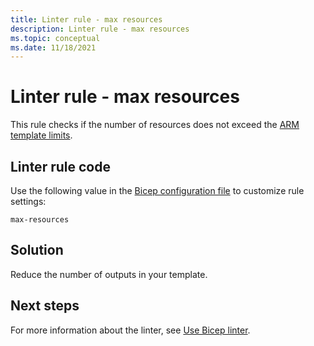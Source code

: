 ```yaml
---
title: Linter rule - max resources
description: Linter rule - max resources
ms.topic: conceptual
ms.date: 11/18/2021
---
```


# Linter rule - max resources

This rule checks if the number of resources does not exceed the [ARM template limits](https://docs.microsoft.com/en-us/azure/azure-resource-manager/templates/best-practices#template-limits).

## Linter rule code

Use the following value in the [Bicep configuration file](bicep-config-linter.md) to customize rule settings:

`max-resources`

## Solution

Reduce the number of outputs in your template.

## Next steps

For more information about the linter, see [Use Bicep linter](./linter.md).
